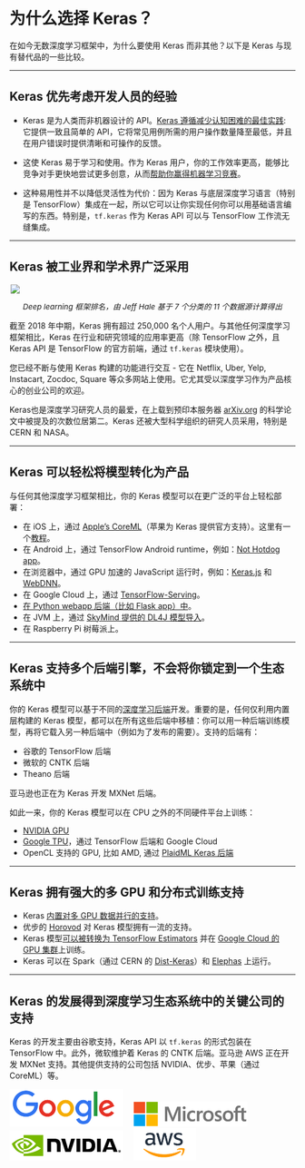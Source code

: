 # 为什么选择 Keras？

在如今无数深度学习框架中，为什么要使用 Keras 而非其他？以下是 Keras 与现有替代品的一些比较。

---

## Keras 优先考虑开发人员的经验

- Keras 是为人类而非机器设计的 API。[Keras 遵循减少认知困难的最佳实践](https://blog.keras.io/user-experience-design-for-apis.html): 它提供一致且简单的 API，它将常见用例所需的用户操作数量降至最低，并且在用户错误时提供清晰和可操作的反馈。

- 这使 Keras 易于学习和使用。作为 Keras 用户，你的工作效率更高，能够比竞争对手更快地尝试更多创意，从而[帮助你赢得机器学习竞赛](https://www.quora.com/Why-has-Keras-been-so-successful-lately-at-Kaggle-competitions)。

- 这种易用性并不以降低灵活性为代价：因为 Keras 与底层深度学习语言（特别是 TensorFlow）集成在一起，所以它可以让你实现任何你可以用基础语言编写的东西。特别是，`tf.keras` 作为 Keras API 可以与 TensorFlow 工作流无缝集成。

---

## Keras 被工业界和学术界广泛采用

<img src='https://s3.amazonaws.com/keras.io/img/dl_frameworks_power_scores.png' style='width:500px; display: block; margin: 0 auto;'/>

<p style='font-style: italic; font-size: 10pt; text-align: center;'>
    Deep learning 框架排名，由 Jeff Hale 基于 7 个分类的 11 个数据源计算得出
</i>
</p>

截至 2018 年中期，Keras 拥有超过 250,000 名个人用户。与其他任何深度学习框架相比，Keras 在行业和研究领域的应用率更高（除 TensorFlow 之外，且 Keras API 是 TensorFlow 的官方前端，通过 `tf.keras` 模块使用）。

您已经不断与使用 Keras 构建的功能进行交互 - 它在 Netflix, Uber, Yelp, Instacart, Zocdoc, Square 等众多网站上使用。它尤其受以深度学习作为产品核心的创业公司的欢迎。

Keras也是深度学习研究人员的最爱，在上载到预印本服务器 [arXiv.org](https://arxiv.org/archive/cs) 的科学论文中被提及的次数位居第二。Keras 还被大型科学组织的研究人员采用，特别是 CERN 和 NASA。

---

## Keras 可以轻松将模型转化为产品

与任何其他深度学习框架相比，你的 Keras 模型可以在更广泛的平台上轻松部署：

- 在 iOS 上，通过 [Apple’s CoreML](https://developer.apple.com/documentation/coreml)（苹果为 Keras 提供官方支持）。这里有一个[教程](https://www.pyimagesearch.com/2018/04/23/running-keras-models-on-ios-with-coreml/)。
- 在 Android 上，通过 TensorFlow Android runtime，例如：[Not Hotdog app](https://medium.com/@timanglade/how-hbos-silicon-valley-built-not-hotdog-with-mobile-tensorflow-keras-react-native-ef03260747f3)。
- 在浏览器中，通过 GPU 加速的 JavaScript 运行时，例如：[Keras.js](https://transcranial.github.io/keras-js/#/) 和 [WebDNN](https://mil-tokyo.github.io/webdnn/)。
- 在 Google Cloud 上，通过 [TensorFlow-Serving](https://www.tensorflow.org/serving/)。
- [在 Python webapp 后端（比如 Flask app）中](https://blog.keras.io/building-a-simple-keras-deep-learning-rest-api.html)。
- 在 JVM 上，通过 [SkyMind 提供的 DL4J 模型导入](https://deeplearning4j.org/model-import-keras)。
- 在 Raspberry Pi 树莓派上。

---

## Keras 支持多个后端引擎，不会将你锁定到一个生态系统中

你的 Keras 模型可以基于不同的[深度学习后端](https://keras.io/zh/backend/)开发。重要的是，任何仅利用内置层构建的 Keras 模型，都可以在所有这些后端中移植：你可以用一种后端训练模型，再将它载入另一种后端中（例如为了发布的需要）。支持的后端有：
 
 - 谷歌的 TensorFlow 后端
 - 微软的 CNTK 后端
 - Theano 后端

亚马逊也正在为 Keras 开发 MXNet 后端。

如此一来，你的 Keras 模型可以在 CPU 之外的不同硬件平台上训练：

- [NVIDIA GPU](https://developer.nvidia.com/deep-learning)
- [Google TPU](https://cloud.google.com/tpu/)，通过 TensorFlow 后端和 Google Cloud
- OpenCL 支持的 GPU, 比如 AMD, 通过 [PlaidML Keras 后端](https://github.com/plaidml/plaidml)

---

## Keras 拥有强大的多 GPU 和分布式训练支持

- Keras [内置对多 GPU 数据并行的支持](https://keras.io/zh/utils/#multi_gpu_model)。
- 优步的 [Horovod](https://github.com/uber/horovod) 对 Keras 模型拥有一流的支持。
- Keras 模型[可以被转换为 TensorFlow Estimators](https://www.tensorflow.org/versions/master/api_docs/python/tf/keras/estimator/model_to_estimator) 并在 [Google Cloud 的 GPU 集群](https://cloud.google.com/solutions/running-distributed-tensorflow-on-compute-engine)上训练。
- Keras 可以在 Spark（通过 CERN 的 [Dist-Keras](https://github.com/cerndb/dist-keras)）和 [Elephas](https://github.com/maxpumperla/elephas) 上运行。

---

## Keras 的发展得到深度学习生态系统中的关键公司的支持

Keras 的开发主要由谷歌支持，Keras API 以 `tf.keras` 的形式包装在 TensorFlow 中。此外，微软维护着 Keras 的 CNTK 后端。亚马逊 AWS 正在开发 MXNet 支持。其他提供支持的公司包括 NVIDIA、优步、苹果（通过 CoreML）等。

<img src='/img/google-logo.png' style='width:200px; margin-right:15px;'/>
<img src='/img/microsoft-logo.png' style='width:200px; margin-right:15px;'/>
<img src='/img/nvidia-logo.png' style='width:200px; margin-right:15px;'/>
<img src='/img/aws-logo.png' style='width:110px; margin-right:15px;'/>
